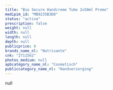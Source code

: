 ```yaml
---
title: "Bio Secure Handcreme Tube 2x50ml Promo"
medipim_id: "MB9235B3D8"
status: "active"
prescription: false
weight: null
width: null
length: null
depth: null
publicprice: 0
brands_name_nl: "Nutrisante"
cnk: "2711562"
photos_medium: null
apbcategory_name_nl: "Cosmetisch"
publiccategory_name_nl: "Handverzorging"
---
```

null
